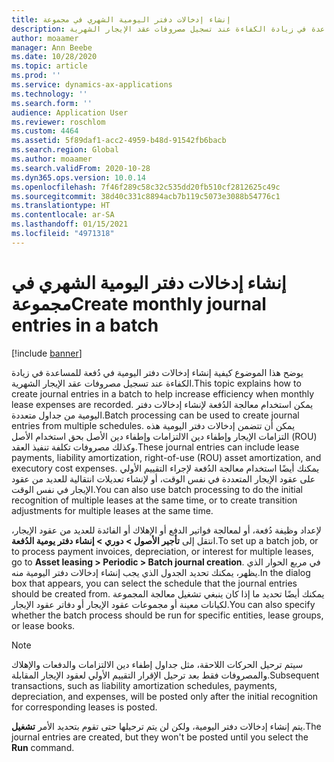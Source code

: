 ```yaml
---
title: إنشاء إدخالات دفتر اليومية الشهري في مجموعة
description: يوضح هذا الموضوع كيفية إنشاء إدخالات دفتر اليومية في دُفعة للمساعدة في زيادة الكفاءة عند تسجيل مصروفات عقد الإيجار الشهرية.
author: moaamer
manager: Ann Beebe
ms.date: 10/28/2020
ms.topic: article
ms.prod: ''
ms.service: dynamics-ax-applications
ms.technology: ''
ms.search.form: ''
audience: Application User
ms.reviewer: roschlom
ms.custom: 4464
ms.assetid: 5f89daf1-acc2-4959-b48d-91542fb6bacb
ms.search.region: Global
ms.author: moaamer
ms.search.validFrom: 2020-10-28
ms.dyn365.ops.version: 10.0.14
ms.openlocfilehash: 7f46f289c58c32c535dd20fb510cf2812625c49c
ms.sourcegitcommit: 38d40c331c8894acb7b119c5073e3088b54776c1
ms.translationtype: HT
ms.contentlocale: ar-SA
ms.lasthandoff: 01/15/2021
ms.locfileid: "4971318"
---
```

# <a name="create-monthly-journal-entries-in-a-batch"></a><span data-ttu-id="01cd8-103">إنشاء إدخالات دفتر اليومية الشهري في مجموعة</span><span class="sxs-lookup"><span data-stu-id="01cd8-103">Create monthly journal entries in a batch</span></span>

[!include [banner](../includes/banner.md)]

<span data-ttu-id="01cd8-104">يوضح هذا الموضوع كيفية إنشاء إدخالات دفتر اليومية في دُفعة للمساعدة في زيادة الكفاءة عند تسجيل مصروفات عقد الإيجار الشهرية.</span><span class="sxs-lookup"><span data-stu-id="01cd8-104">This topic explains how to create journal entries in a batch to help increase efficiency when monthly lease expenses are recorded.</span></span> <span data-ttu-id="01cd8-105">يمكن استخدام معالجة الدُفعة لإنشاء إدخالات دفتر اليومية من جداول متعددة.</span><span class="sxs-lookup"><span data-stu-id="01cd8-105">Batch processing can be used to create journal entries from multiple schedules.</span></span> <span data-ttu-id="01cd8-106">يمكن أن تتضمن إدخالات دفتر اليومية هذه التزامات الإيجار وإطفاء دين الالتزامات وإطفاء دين الأصل بحق استخدام الأصل (ROU) وكذلك مصروفات تكلفة تنفيذ العقد.</span><span class="sxs-lookup"><span data-stu-id="01cd8-106">These journal entries can include lease payments, liability amortization, right-of-use (ROU) asset amortization, and executory cost expenses.</span></span> <span data-ttu-id="01cd8-107">يمكنك أيضًا استخدام معالجة الدُفعة لإجراء التقييم الأولي على عقود الإيجار المتعددة في نفس الوقت، أو لإنشاء تعديلات انتقالية للعديد من عقود الإيجار في نفس الوقت.</span><span class="sxs-lookup"><span data-stu-id="01cd8-107">You can also use batch processing to do the initial recognition of multiple leases at the same time, or to create transition adjustments for multiple leases at the same time.</span></span>

<span data-ttu-id="01cd8-108">لإعداد وظيفة دُفعة، أو لمعالجة فواتير الدفع أو الإهلاك أو الفائدة للعديد من عقود الإيجار، انتقل إلى **تأجير الأصول \> دوري \> إنشاء دفتر يومية الدُفعة**.</span><span class="sxs-lookup"><span data-stu-id="01cd8-108">To set up a batch job, or to process payment invoices, depreciation, or interest for multiple leases, go to **Asset leasing \> Periodic \> Batch journal creation**.</span></span> <span data-ttu-id="01cd8-109">في مربع الحوار الذي يظهر، يمكنك تحديد الجدول الذي يجب إنشاء إدخالات دفتر اليومية منه.</span><span class="sxs-lookup"><span data-stu-id="01cd8-109">In the dialog box that appears, you can select the schedule that the journal entries should be created from.</span></span> <span data-ttu-id="01cd8-110">يمكنك أيضًا تحديد ما إذا كان ينبغي تشغيل معالجة المجموعة لكيانات معينة أو مجموعات عقود الإيجار أو دفاتر عقود الإيجار.</span><span class="sxs-lookup"><span data-stu-id="01cd8-110">You can also specify whether the batch process should be run for specific entities, lease groups, or lease books.</span></span>

> [!NOTE]
> <span data-ttu-id="01cd8-111">سيتم ترحيل الحركات اللاحقة، مثل جداول إطفاء دين الالتزامات والدفعات والإهلاك والمصروفات فقط بعد ترحيل الإقرار التقييم الأولي لعقود الإيجار المقابلة.</span><span class="sxs-lookup"><span data-stu-id="01cd8-111">Subsequent transactions, such as liability amortization schedules, payments, depreciation, and expenses, will be posted only after the initial recognition for corresponding leases is posted.</span></span>
>
> <span data-ttu-id="01cd8-112">يتم إنشاء إدخالات دفتر اليومية، ولكن لن يتم ترحيلها حتى تقوم بتحديد الأمر **تشغيل**.</span><span class="sxs-lookup"><span data-stu-id="01cd8-112">The journal entries are created, but they won't be posted until you select the **Run** command.</span></span>
